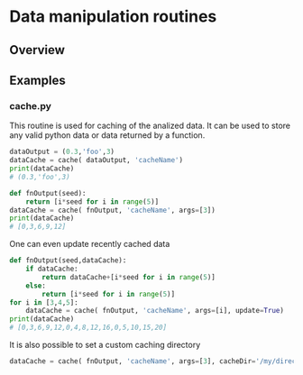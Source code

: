 # Data manipulation routines

## Overview

## Examples

### cache.py

This routine is used for caching of the analized data.
It can be used to store any valid python data or data returned by a function.
```python
dataOutput = (0.3,'foo',3)
dataCache = cache( dataOutput, 'cacheName')
print(dataCache)
# (0.3,'foo',3)

def fnOutput(seed):
    return [i*seed for i in range(5)]
dataCache = cache( fnOutput, 'cacheName', args=[3])
print(dataCache)
# [0,3,6,9,12]
```

One can even update recently cached data
```python
def fnOutput(seed,dataCache):
    if dataCache:
        return dataCache+[i*seed for i in range(5)]
    else:
        return [i*seed for i in range(5)]
for i in [3,4,5]:
    dataCache = cache( fnOutput, 'cacheName', args=[i], update=True)
print(dataCache)
# [0,3,6,9,12,0,4,8,12,16,0,5,10,15,20]
```

It is also possible to set a custom caching directory
```python
dataCache = cache( fnOutput, 'cacheName', args=[3], cacheDir='/my/directory')
```
